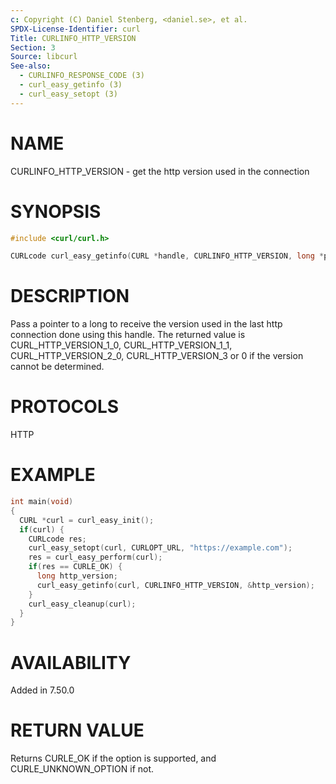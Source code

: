 ```yaml
---
c: Copyright (C) Daniel Stenberg, <daniel.se>, et al.
SPDX-License-Identifier: curl
Title: CURLINFO_HTTP_VERSION
Section: 3
Source: libcurl
See-also:
  - CURLINFO_RESPONSE_CODE (3)
  - curl_easy_getinfo (3)
  - curl_easy_setopt (3)
---
```


# NAME

CURLINFO_HTTP_VERSION - get the http version used in the connection

# SYNOPSIS

~~~c
#include <curl/curl.h>

CURLcode curl_easy_getinfo(CURL *handle, CURLINFO_HTTP_VERSION, long *p);
~~~

# DESCRIPTION

Pass a pointer to a long to receive the version used in the last http
connection done using this handle. The returned value is
CURL_HTTP_VERSION_1_0, CURL_HTTP_VERSION_1_1, CURL_HTTP_VERSION_2_0,
CURL_HTTP_VERSION_3 or 0 if the version cannot be determined.

# PROTOCOLS

HTTP

# EXAMPLE

~~~c
int main(void)
{
  CURL *curl = curl_easy_init();
  if(curl) {
    CURLcode res;
    curl_easy_setopt(curl, CURLOPT_URL, "https://example.com");
    res = curl_easy_perform(curl);
    if(res == CURLE_OK) {
      long http_version;
      curl_easy_getinfo(curl, CURLINFO_HTTP_VERSION, &http_version);
    }
    curl_easy_cleanup(curl);
  }
}
~~~

# AVAILABILITY

Added in 7.50.0

# RETURN VALUE

Returns CURLE_OK if the option is supported, and CURLE_UNKNOWN_OPTION if not.
